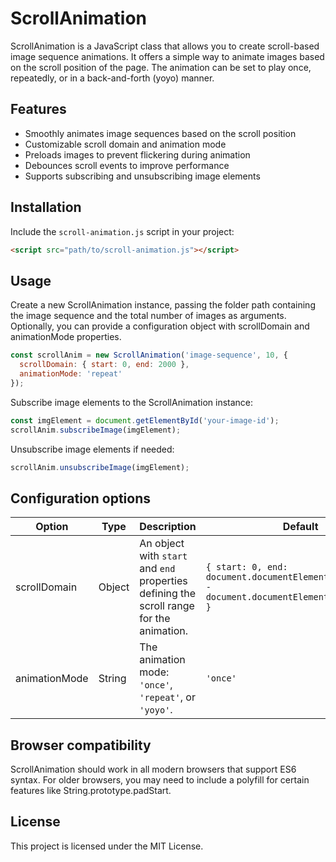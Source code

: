 # ScrollAnimation

ScrollAnimation is a JavaScript class that allows you to create scroll-based image sequence animations. It offers a simple way to animate images based on the scroll position of the page. The animation can be set to play once, repeatedly, or in a back-and-forth (yoyo) manner.

## Features
- Smoothly animates image sequences based on the scroll position
- Customizable scroll domain and animation mode
- Preloads images to prevent flickering during animation
- Debounces scroll events to improve performance
- Supports subscribing and unsubscribing image elements

## Installation

Include the `scroll-animation.js` script in your project:

```html
<script src="path/to/scroll-animation.js"></script>
```

## Usage

Create a new ScrollAnimation instance, passing the folder path containing the image sequence and the total number of images as arguments. Optionally, you can provide a configuration object with scrollDomain and animationMode properties.

```javascript
const scrollAnim = new ScrollAnimation('image-sequence', 10, {
  scrollDomain: { start: 0, end: 2000 },
  animationMode: 'repeat'
});
```

Subscribe image elements to the ScrollAnimation instance:

```javascript
const imgElement = document.getElementById('your-image-id');
scrollAnim.subscribeImage(imgElement);
```

Unsubscribe image elements if needed:

```javascript
scrollAnim.unsubscribeImage(imgElement);
```

## Configuration options

| Option       | Type   | Description                                                                                           | Default                                                                          |
| ------------ | ------ | ----------------------------------------------------------------------------------------------------- | -------------------------------------------------------------------------------- |
| scrollDomain | Object | An object with `start` and `end` properties defining the scroll range for the animation.             | `{ start: 0, end: document.documentElement.scrollHeight - document.documentElement.clientHeight }` |
| animationMode | String | The animation mode: `'once'`, `'repeat'`, or `'yoyo'`.                                               | `'once'`                                                                         |

## Browser compatibility

ScrollAnimation should work in all modern browsers that support ES6 syntax. For older browsers, you may need to include a polyfill for certain features like String.prototype.padStart.

## License
This project is licensed under the MIT License.
